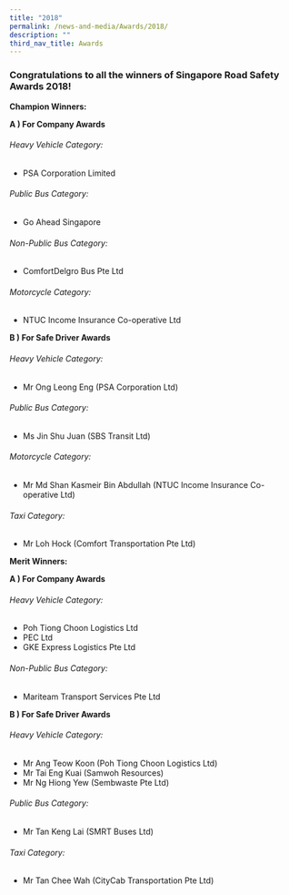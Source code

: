 ```yaml
---
title: "2018"
permalink: /news-and-media/Awards/2018/
description: ""
third_nav_title: Awards
---
```

### Congratulations to all the winners of Singapore Road Safety Awards 2018!

**Champion Winners:**

**A ) For Company Awards**

###### Heavy Vehicle Category:

*   PSA Corporation Limited

###### Public Bus Category:

*   Go Ahead Singapore

###### Non-Public Bus Category:

*   ComfortDelgro Bus Pte Ltd

###### Motorcycle Category:

*   NTUC Income Insurance Co-operative Ltd

**B ) For Safe Driver Awards**

###### Heavy Vehicle Category:

*   Mr Ong Leong Eng (PSA Corporation Ltd)

###### Public Bus Category:

*   Ms Jin Shu Juan (SBS Transit Ltd)

###### Motorcycle Category:

*   Mr Md Shan Kasmeir Bin Abdullah (NTUC Income Insurance Co-operative Ltd)

###### Taxi Category:

*   Mr Loh Hock (Comfort Transportation Pte Ltd)

**Merit Winners:**

**A ) For Company Awards**

###### Heavy Vehicle Category:

*   Poh Tiong Choon Logistics Ltd
*   PEC Ltd
*   GKE Express Logistics Pte Ltd

###### Non-Public Bus Category:

*   Mariteam Transport Services Pte Ltd

**B ) For Safe Driver Awards**

###### Heavy Vehicle Category:

*   Mr Ang Teow Koon (Poh Tiong Choon Logistics Ltd)
*   Mr Tai Eng Kuai (Samwoh Resources)
*   Mr Ng Hiong Yew (Sembwaste Pte Ltd)

###### Public Bus Category:

*   Mr Tan Keng Lai (SMRT Buses Ltd)

###### Taxi Category:

*   Mr Tan Chee Wah (CityCab Transportation Pte Ltd)